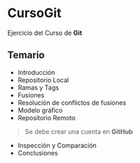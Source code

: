 # CursoGit
Ejercicio del Curso de **Git**

## Temario

- Introducción
- Repositorio Local
- Ramas y Tags
- Fusiones
- Resolución de conflictos de fusiones
- Modelo gráfico
- Repositorio Remoto
> Se debe crear una cuenta en **GitHub**
- Inspección y Comparación
- Conclusiones
